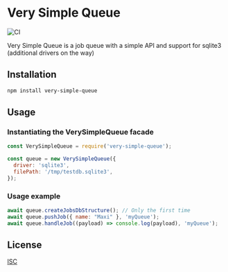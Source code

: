 # Very Simple Queue
![CI](https://github.com/jimenezmaximiliano/very-simple-queue/workflows/CI/badge.svg?branch=master)

Very Simple Queue is a job queue with a simple API and support for sqlite3 (additional drivers on the way)

## Installation

```bash
npm install very-simple-queue
```

## Usage

### Instantiating the VerySimpleQueue facade

```javascript
const VerySimpleQueue = require('very-simple-queue');

const queue = new VerySimpleQueue({
  driver: 'sqlite3',
  filePath: '/tmp/testdb.sqlite3',
});

```

### Usage example

```javascript
await queue.createJobsDbStructure(); // Only the first time
await queue.pushJob({ name: "Maxi" }, 'myQueue');
await queue.handleJob((payload) => console.log(payload), 'myQueue');
```

## License
[ISC](LICENSE.md)
